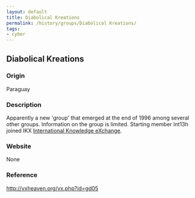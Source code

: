 ```yaml
---
layout: default
title: Diabolical Kreations
permalink: /history/groups/Diabolical Kreations/
tags:
- cyber
---
```


## Diabolical Kreations

### Origin
Paraguay

### Description
Apparently a new 'group' that emerged at the end of 1996 among several other groups. Information on the group is limited. Starting member Int13h joined IKX [International Knowledge eXchange](http://vxheaven.org/vx.php?id=gi00).

### Website
None

### Reference
http://vxheaven.org/vx.php?id=gd05
